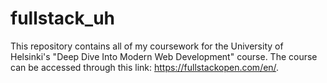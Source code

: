 # fullstack_uh
This repository contains all of my coursework for the University of Helsinki's "Deep Dive Into Modern Web Development" course. The course can be accessed through this link: https://fullstackopen.com/en/.
